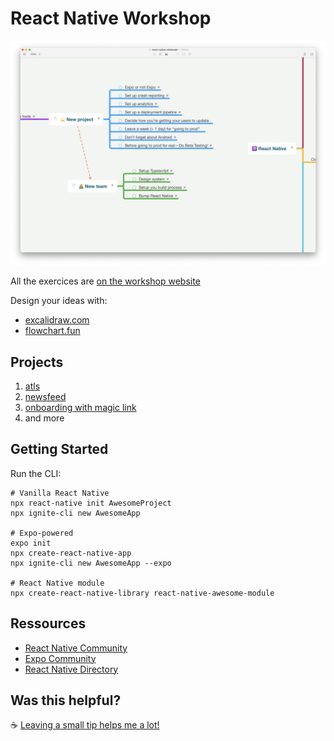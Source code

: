 # React Native Workshop

![Mindmap](./react-native-mindmap-project.png)

All the exercices are [on the workshop website](https://davidl.fr/workshop)

Design your ideas with:

- [excalidraw.com](https://excalidraw.com/)
- [flowchart.fun](https://flowchart.fun/)

## Projects

1. [atls](./hackathon/atls/)
1. [newsfeed](./hackathon/newsfeed/)
1. [onboarding with magic link](./hackathon/onboarding/)
1. and more

## Getting Started

Run the CLI:

```console
# Vanilla React Native
npx react-native init AwesomeProject
npx ignite-cli new AwesomeApp

# Expo-powered
expo init
npx create-react-native-app
npx ignite-cli new AwesomeApp --expo

# React Native module
npx create-react-native-library react-native-awesome-module
```

## Ressources

- [React Native Community](https://github.com/react-native-community)
- [Expo Community](https://github.com/expo-community)
- [React Native Directory](https://reactnative.directory/)

## Was this helpful?

☕️ [Leaving a small tip helps me a lot!](https://www.buymeacoffee.com/flexbox)
